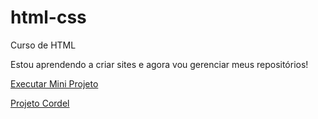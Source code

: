 # html-css
Curso de HTML

Estou aprendendo a criar sites e agora vou gerenciar meus repositórios!

<a href="https://marcelinhoj.github.io/html-css/exercicios/10-miniprojeto/principal.html">Executar Mini Projeto </a>

<a href="https://marcelinhoj.github.io/html-css/exercicios/12-projeto-cordel/principal.html">Projeto Cordel</a>